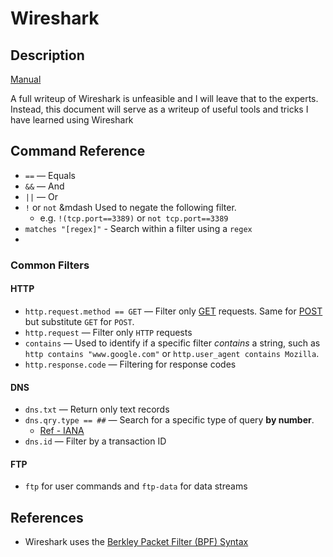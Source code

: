 # Wireshark
## Description
[Manual](https://www.wireshark.org/docs/wsug_html_chunked/)

A full writeup of Wireshark is unfeasible and I will leave that to the experts. Instead, this document will serve as a writeup of useful tools and tricks I have learned using Wireshark

## Command Reference
- `==` &mdash; Equals
- `&&` &mdash; And
- `||` &mdash; Or
 - `!` or `not` &mdash Used to negate the following filter. 
	 - e.g. `!(tcp.port==3389)` or `not tcp.port==3389`
 - `matches "[regex]"` - Search within a filter using a `regex`
 - 
### Common Filters
#### HTTP
- `http.request.method == GET` &mdash; Filter only [GET](../../knowledge-base/concepts/Web%20Technologies/GET.md) requests. Same for [POST](../../knowledge-base/concepts/Web%20Technologies/POST.md) but substitute `GET` for `POST`. 
- `http.request` &mdash; Filter only `HTTP` requests
- `contains` &mdash; Used to identify if a specific filter *contains* a string, such as `http contains "www.google.com"` or `http.user_agent contains Mozilla`.
- `http.response.code` &mdash; Filtering for response codes


#### DNS
- `dns.txt` &mdash; Return only text records
- `dns.qry.type == ##` &mdash; Search for a specific type  of query **by number**. 
	- [Ref - IANA](https://www.iana.org/assignments/dns-parameters/dns-parameters.xhtml)
- `dns.id` &mdash; Filter by a transaction ID


#### FTP
- `ftp` for user commands and `ftp-data` for data streams
## References
- Wireshark uses the [Berkley Packet Filter (BPF) Syntax](https://en.wikipedia.org/wiki/Berkeley_Packet_Filter)
